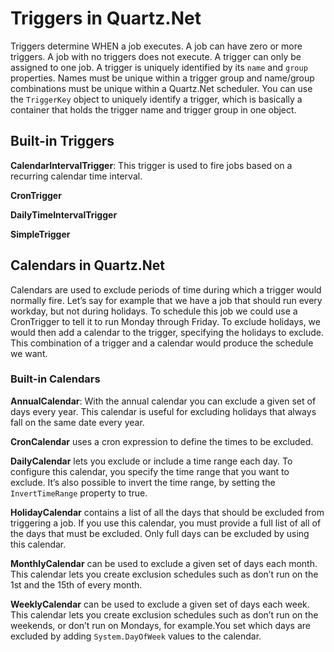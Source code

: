 # Triggers in Quartz.Net

Triggers determine WHEN a job executes. A job can have zero or more triggers. A job with no triggers does not execute. A trigger can only be assigned to one job. A trigger is uniquely identified by its `name` and `group` properties. Names must be unique within a trigger group and name/group combinations must be unique within a Quartz.Net scheduler. You can use the `TriggerKey` object to uniquely identify a trigger, which is basically a container that holds the trigger name and trigger group in one object. 

## Built-in Triggers
**CalendarIntervalTrigger**: This trigger is used to fire jobs based on a recurring calendar time interval.

**CronTrigger**

**DailyTimeIntervalTrigger**

**SimpleTrigger**

## Calendars in Quartz.Net
Calendars are used to exclude periods of time during which a trigger would normally fire. Let’s say for example that we have a job that should run every workday, but not during holidays. To schedule this job we could use a CronTrigger to tell it to run Monday through Friday. To exclude holidays, we would then add a calendar to the trigger, specifying the holidays to exclude. This combination of a trigger and a calendar would produce the schedule we want.

### Built-in Calendars
**AnnualCalendar**: With the annual calendar you can exclude a given set of days every year. This calendar is useful for excluding holidays that always fall on the same date every year.

**CronCalendar** uses a cron expression to define the times to be excluded.

**DailyCalendar** lets you exclude or include a time range each day. To configure this calendar, you specify the time range that you want to exclude. It’s also possible to invert the time range, by setting the `InvertTimeRange` property to true.

**HolidayCalendar** contains a list of all the days that should be excluded from triggering a job. If you use this calendar, you must provide a full list of all of the days that must be excluded. Only full days can be excluded by using this calendar.

**MonthlyCalendar** can be used to exclude a given set of days each month. This calendar lets you create exclusion schedules such as don’t run on the 1st and the 15th of every month.

**WeeklyCalendar** can be used to exclude a given set of days each week. This calendar lets you create exclusion schedules such as don’t run on the weekends, or don’t run on Mondays, for example.You set which days are excluded by adding `System.DayOfWeek` values to the calendar.